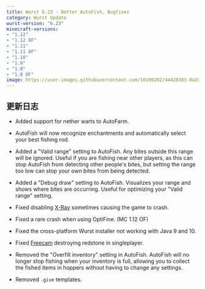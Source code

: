 ```yaml
---
title: Wurst 6.23 - Better AutoFish, Bugfixes
category: Wurst Update
wurst-version: "6.23"
minecraft-versions:
- "1.12"
- "1.12 OF"
- "1.11"
- "1.11 OF"
- "1.10"
- "1.9"
- "1.8"
- "1.8 OF"
image: https://user-images.githubusercontent.com/10100202/44420383-0a2d3f80-a57e-11e8-9ce2-cb0fa632d89d.jpg
---
```

## 更新日志

- Added support for nether warts to AutoFarm.

- AutoFish will now recognize enchantments and automatically select your best fishing rod.

- Added a "Valid range" setting to AutoFish. Any bites outside this range will be ignored. Useful if you are fishing near other players, as this can stop AutoFish from detecting other people's bites, but setting the range too low can stop your own bites from being detected.

- Added a "Debug draw" setting to AutoFish. Visualizes your range and shows where bites are occurring. Useful for optimizing your "Valid range" setting.

- Fixed disabling [X-Ray](https://wurst.wiki/x-ray) sometimes causing the game to crash.

- Fixed a rare crash when using OptiFine. (MC 1.12 OF)

- Fixed the cross-platform Wurst installer not working with Java 9 and 10.

- Fixed [Freecam](https://wurst.wiki/freecam) destroying redstone in singleplayer.

- Removed the "Overfill inventory" setting in AutoFish. AutoFish will no longer stop fishing when your inventory is full, allowing you to collect the fished items in hoppers without having to change any settings.

- Removed `.give` templates.
